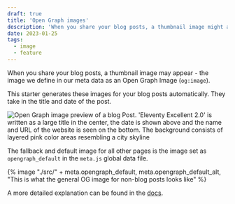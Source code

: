 ```yaml
---
draft: true
title: 'Open Graph images'
description: 'When you share your blog posts, a thumbnail image might appear. This starter generates these images for your blog posts automatically.'
date: 2023-01-25
tags:
  - image
  - feature
---
```


When you share your blog posts, a thumbnail image may appear - the image we define in our meta data as an Open Graph Image (`og:image`).

This starter generates these images for your blog posts automatically. They take in the title and date of the post.

![Open Graph image preview of a blog Post. 'Eleventy Excellent 2.0' is written as a large title in the center, the date is shown above and the name and URL of the website is seen on the bottom. The background consists of layered pink color areas resembling a city skyline](/assets/images/blog/og-preview.jpeg 'This is what an OG image for a blog posts looks like')

The fallback and default image for all other pages is the image set as `opengraph_default` in the `meta.js` global data file.

{% image "./src/" + meta.opengraph_default, meta.opengraph_default_alt, "This is what the general OG image for non-blog posts looks like" %}

A more detailed explanation can be found in the [docs](/get-started/#open-graph-images).
